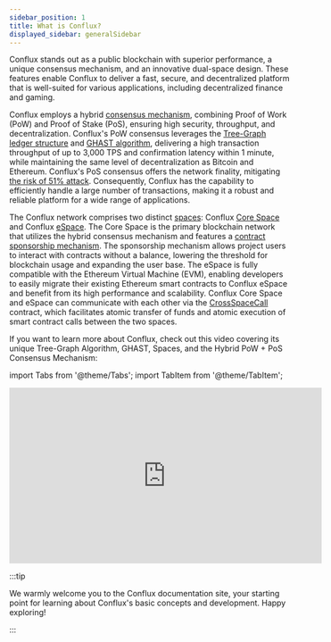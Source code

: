 ```yaml
---
sidebar_position: 1
title: What is Conflux?
displayed_sidebar: generalSidebar
---
```


Conflux stands out as a public blockchain with superior performance, a unique consensus mechanism, and an innovative dual-space design. These features enable Conflux to deliver a fast, secure, and decentralized platform that is well-suited for various applications, including decentralized finance and gaming.

Conflux employs a hybrid [consensus mechanism](./consensus-mechanisms/consensus-mechanisms.md), combining Proof of Work (PoW) and Proof of Stake (PoS), ensuring high security, throughput, and decentralization. Conflux's PoW consensus leverages the [Tree-Graph ledger structure](./consensus-mechanisms/proof-of-work/tree-graph.md) and [GHAST algorithm](./consensus-mechanisms/proof-of-work/ghast.md), delivering a high transaction throughput of up to 3,000 TPS and confirmation latency within 1 minute, while maintaining the same level of decentralization as Bitcoin and Ethereum. Conflux's PoS consensus offers the network finality, mitigating [the risk of 51% attack](./consensus-mechanisms/proof-of-stake/why-pos.md). Consequently, Conflux has the capability to efficiently handle a large number of transactions, making it a robust and reliable platform for a wide range of applications.

The Conflux network comprises two distinct [spaces](./spaces.md): Conflux [Core Space](../../core/Overview.md) and Conflux [eSpace](../../espace/build/cip90.md). The Core Space is the primary blockchain network that utilizes the hybrid consensus mechanism and features a [contract sponsorship mechanism](../../core/core-space-basics/internal-contracts/sponsor-whitelist-control.md). The sponsorship mechanism allows project users to interact with contracts without a balance, lowering the threshold for blockchain usage and expanding the user base. The eSpace is fully compatible with the Ethereum Virtual Machine (EVM), enabling developers to easily migrate their existing Ethereum smart contracts to Conflux eSpace and benefit from its high performance and scalability. Conflux Core Space and eSpace can communicate with each other via the [CrossSpaceCall](../../core/core-space-basics/internal-contracts/crossSpaceCall.md) contract, which facilitates atomic transfer of funds and atomic execution of smart contract calls between the two spaces.

If you want to learn more about Conflux, check out this video covering its unique Tree-Graph Algorithm, GHAST, Spaces, and the Hybrid PoW + PoS Consensus Mechanism:

import Tabs from '@theme/Tabs';
import TabItem from '@theme/TabItem';

<Tabs>
  <TabItem value="youtube" label="What is Conflux?">
<iframe width="560" height="315" src="https://www.youtube.com/embed/5JwUO3v2sW0?si=lNvkMZqhHKnzBNIm" title="YouTube video player" frameborder="0" allow="accelerometer; autoplay; clipboard-write; encrypted-media; gyroscope; picture-in-picture; web-share" allowfullscreen></iframe>
  </TabItem>
</Tabs>


:::tip

We warmly welcome you to the Conflux documentation site, your starting point for learning about Conflux's basic concepts and development. Happy exploring!

:::